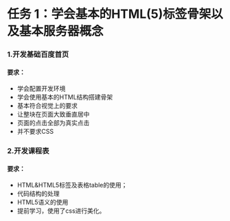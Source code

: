 # 任务 1：学会基本的HTML(5)标签骨架以及基本服务器概念

### 1.开发基础百度首页
#### 要求：
* 学会配置开发环境
* 学会使用基本的HTML结构搭建骨架
* 基本符合视觉上的要求
* 让整块在页面大致垂直居中
* 页面的点击全部为真实点击
* 并不要求CSS


### 2.开发课程表
#### 要求：
* HTML&HTML5标签及表格table的使用；
* 代码结构的处理
* HTML5语义的使用
* 提前学习，使用了css进行美化。

